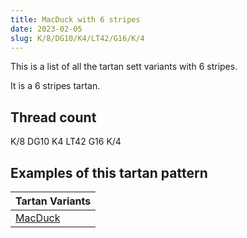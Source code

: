 ```yaml
---
title: MacDuck with 6 stripes
date: 2023-02-05
slug: K/8/DG10/K4/LT42/G16/K/4
---
```

This is a list of all the tartan sett variants with 6 stripes.

It is a 6 stripes tartan.


## Thread count
K/8 DG10 K4 LT42 G16 K/4

## Examples of this tartan pattern

| Tartan Variants |
|---------------|
| [MacDuck](/variants/k/8/dg10/k4/lt42/g16/k/4-dg003000-g30a010-k000000-lt806050)||
